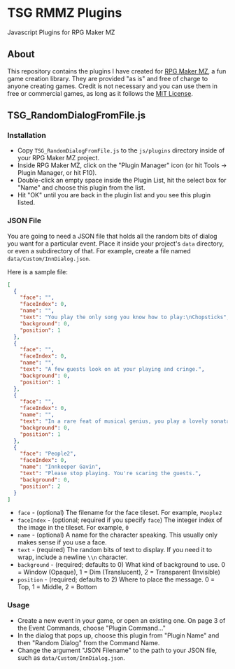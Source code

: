 # TSG RMMZ Plugins

Javascript Plugins for RPG Maker MZ

## About

This repository contains the plugins I have created for [RPG Maker MZ](https://www.rpgmakerweb.com/products/rpg-maker-mz),
a fun game creation library. They are provided "as is" and free of charge to anyone creating games. Credit is not necessary
and you can use them in free or commercial games, as long as it follows the [MIT License](https://github.com/bratta/rmmz-plugins/blob/main/LICENSE).

## TSG_RandomDialogFromFile.js

### Installation

* Copy `TSG_RandomDialogFromFile.js` to the `js/plugins` directory inside of your RPG Maker MZ project.
* Inside RPG Maker MZ, click on the "Plugin Manager" icon (or hit Tools -> Plugin Manager, or hit F10).
* Double-click an empty space inside the Plugin List, hit the select box for "Name" and choose this plugin from the list.
* Hit "OK" until you are back in the plugin list and you see this plugin listed.

### JSON File

You are going to need a JSON file that holds all the random bits of dialog you want for a particular event. Place it inside your
project's `data` directory, or even a subdirectory of that. For example, create a file named `data/Custom/InnDialog.json`.

Here is a sample file:

```json
[
  {
    "face": "",
    "faceIndex": 0,
    "name": "",
    "text": "You play the only song you know how to play:\nChopsticks",
    "background": 0,
    "position": 1
  },
  {
    "face": "",
    "faceIndex": 0,
    "name": "",
    "text": "A few guests look on at your playing and cringe.",
    "background": 0,
    "position": 1
  },
  {
    "face": "",
    "faceIndex": 0,
    "name": "",
    "text": "In a rare feat of musical genius, you play a lovely sonata.",
    "background": 0,
    "position": 1
  },
  {
    "face": "People2",
    "faceIndex": 0,
    "name": "Innkeeper Gavin",
    "text": "Please stop playing. You're scaring the guests.",
    "background": 0,
    "position": 2
  }
]
```

* `face` - (optional) The filename for the face tileset. For example, `People2`
* `faceIndex` - (optional; required if you specify `face`) The integer index of the image in the tileset. For example, `0`
* `name` - (optional) A name for the character speaking. This usually only makes sense if you use a face.
* `text` - (required) The random bits of text to display. If you need it to wrap, include a newline `\\n` character.
* `background` - (required; defaults to 0) What kind of background to use. 0 = Window (Opaque), 1 = Dim (Translucent), 2 = Transparent (Invisible)
* `position` - (required; defaults to 2) Where to place the message. 0 = Top, 1 = Middle, 2 = Bottom

### Usage

* Create a new event in your game, or open an existing one. On page 3 of the Event Commands, choose "Plugin Command..."
* In the dialog that pops up, choose this plugin from "Plugin Name" and then "Random Dialog" from the Command Name.
* Change the argument "JSON Filename" to the path to your JSON file, such as `data/Custom/InnDialog.json`.
